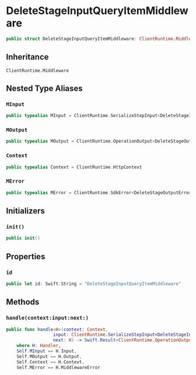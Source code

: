 # DeleteStageInputQueryItemMiddleware

``` swift
public struct DeleteStageInputQueryItemMiddleware: ClientRuntime.Middleware 
```

## Inheritance

`ClientRuntime.Middleware`

## Nested Type Aliases

### `MInput`

``` swift
public typealias MInput = ClientRuntime.SerializeStepInput<DeleteStageInput>
```

### `MOutput`

``` swift
public typealias MOutput = ClientRuntime.OperationOutput<DeleteStageOutputResponse>
```

### `Context`

``` swift
public typealias Context = ClientRuntime.HttpContext
```

### `MError`

``` swift
public typealias MError = ClientRuntime.SdkError<DeleteStageOutputError>
```

## Initializers

### `init()`

``` swift
public init() 
```

## Properties

### `id`

``` swift
public let id: Swift.String = "DeleteStageInputQueryItemMiddleware"
```

## Methods

### `handle(context:input:next:)`

``` swift
public func handle<H>(context: Context,
                  input: ClientRuntime.SerializeStepInput<DeleteStageInput>,
                  next: H) -> Swift.Result<ClientRuntime.OperationOutput<DeleteStageOutputResponse>, MError>
    where H: Handler,
    Self.MInput == H.Input,
    Self.MOutput == H.Output,
    Self.Context == H.Context,
    Self.MError == H.MiddlewareError
```
